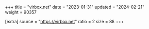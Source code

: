 +++
title = "virbox.net"
date = "2023-01-31"
updated = "2024-02-21"
weight = 90357

[extra]
source = "https://virbox.net"
ratio = 2
size = 88
+++
